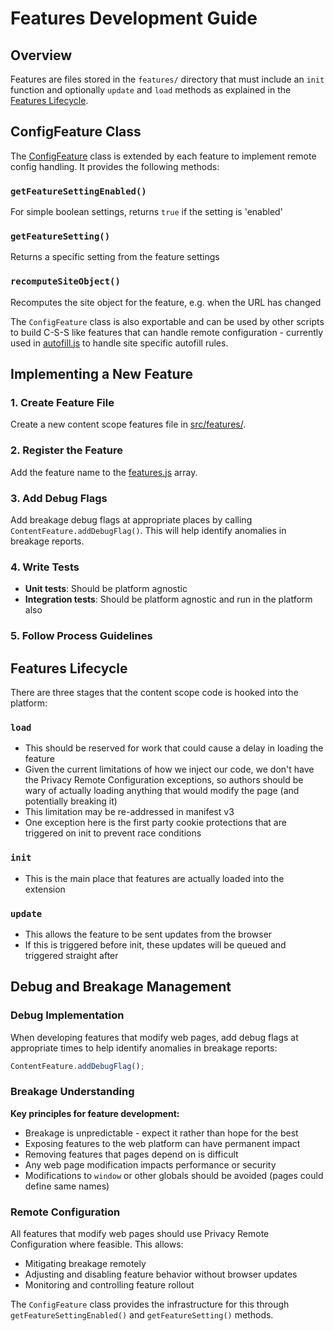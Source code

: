 # Features Development Guide

## Overview

Features are files stored in the `features/` directory that must include an `init` function and optionally `update` and `load` methods as explained in the [Features Lifecycle](#features-lifecycle).

## ConfigFeature Class

The [ConfigFeature](https://github.com/duckduckgo/content-scope-scripts/blob/main/injected/src/config-feature.js) class is extended by each feature to implement remote config handling. It provides the following methods:

### `getFeatureSettingEnabled()`

For simple boolean settings, returns `true` if the setting is 'enabled'

### `getFeatureSetting()`

Returns a specific setting from the feature settings

### `recomputeSiteObject()`

Recomputes the site object for the feature, e.g. when the URL has changed

The `ConfigFeature` class is also exportable and can be used by other scripts to build C-S-S like features that can handle remote configuration - currently used in [autofill.js](https://github.com/duckduckgo/duckduckgo-autofill/blob/main/src/site-specific-feature.js) to handle site specific autofill rules.

## Implementing a New Feature

### 1. Create Feature File

Create a new content scope features file in [src/features/](../src/features).

### 2. Register the Feature

Add the feature name to the [features.js](../src/features.js) array.

### 3. Add Debug Flags

Add breakage debug flags at appropriate places by calling `ContentFeature.addDebugFlag()`. This will help identify anomalies in breakage reports.

### 4. Write Tests

- **Unit tests**: Should be platform agnostic
- **Integration tests**: Should be platform agnostic and run in the platform also

### 5. Follow Process Guidelines

## Features Lifecycle

There are three stages that the content scope code is hooked into the platform:

### `load`

- This should be reserved for work that could cause a delay in loading the feature
- Given the current limitations of how we inject our code, we don't have the Privacy Remote Configuration exceptions, so authors should be wary of actually loading anything that would modify the page (and potentially breaking it)
- This limitation may be re-addressed in manifest v3
- One exception here is the first party cookie protections that are triggered on init to prevent race conditions

### `init`

- This is the main place that features are actually loaded into the extension

### `update`

- This allows the feature to be sent updates from the browser
- If this is triggered before init, these updates will be queued and triggered straight after

## Debug and Breakage Management

### Debug Implementation

When developing features that modify web pages, add debug flags at appropriate times to help identify anomalies in breakage reports:

```javascript
ContentFeature.addDebugFlag();
```

### Breakage Understanding

**Key principles for feature development:**

- Breakage is unpredictable - expect it rather than hope for the best
- Exposing features to the web platform can have permanent impact
- Removing features that pages depend on is difficult
- Any web page modification impacts performance or security
- Modifications to `window` or other globals should be avoided (pages could define same names)

### Remote Configuration

All features that modify web pages should use Privacy Remote Configuration where feasible. This allows:

- Mitigating breakage remotely
- Adjusting and disabling feature behavior without browser updates
- Monitoring and controlling feature rollout

The `ConfigFeature` class provides the infrastructure for this through `getFeatureSettingEnabled()` and `getFeatureSetting()` methods.
